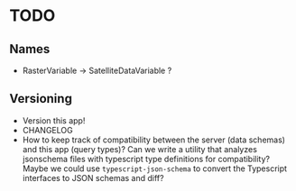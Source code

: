# TODO

## Names

* RasterVariable -> SatelliteDataVariable ?

## Versioning

* Version this app!
* CHANGELOG
* How to keep track of compatibility between the server (data schemas) and this app
  (query types)? Can we write a utility that analyzes jsonschema files with typescript
  type definitions for compatibility? Maybe we could use `typescript-json-schema` to
  convert the Typescript interfaces to JSON schemas and diff?
